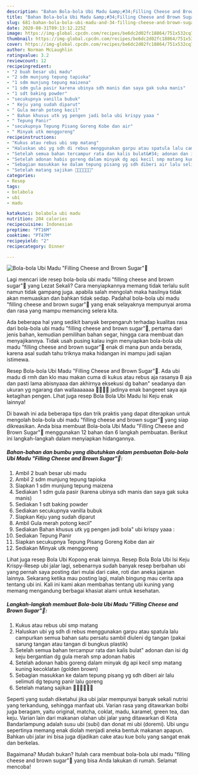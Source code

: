 ```yaml
---
description: "Bahan Bola-bola Ubi Madu &amp;#34;Filling Cheese and Brown Sugar&amp;#34;🍠 | Cara Bikin Bola-bola Ubi Madu &amp;#34;Filling Cheese and Brown Sugar&amp;#34;🍠 Yang Sempurna"
title: "Bahan Bola-bola Ubi Madu &amp;#34;Filling Cheese and Brown Sugar&amp;#34;🍠 | Cara Bikin Bola-bola Ubi Madu &amp;#34;Filling Cheese and Brown Sugar&amp;#34;🍠 Yang Sempurna"
slug: 681-bahan-bola-bola-ubi-madu-and-34-filling-cheese-and-brown-sugar-and-34-cara-bikin-bola-bola-ubi-madu-and-34-filling-cheese-and-brown-sugar-and-34-yang-sempurna
date: 2020-08-31T09:13:12.225Z
image: https://img-global.cpcdn.com/recipes/be6dc2d02fc18864/751x532cq70/bola-bola-ubi-madu-filling-cheese-and-brown-sugar🍠-foto-resep-utama.jpg
thumbnail: https://img-global.cpcdn.com/recipes/be6dc2d02fc18864/751x532cq70/bola-bola-ubi-madu-filling-cheese-and-brown-sugar🍠-foto-resep-utama.jpg
cover: https://img-global.cpcdn.com/recipes/be6dc2d02fc18864/751x532cq70/bola-bola-ubi-madu-filling-cheese-and-brown-sugar🍠-foto-resep-utama.jpg
author: Norman McLaughlin
ratingvalue: 3.2
reviewcount: 12
recipeingredient:
- "2 buah besar ubi madu"
- "2 sdm munjung tepung tapioka"
- "1 sdm munjung tepung maizena"
- "1 sdm gula pasir karena ubinya sdh manis dan saya gak suka manis"
- "1 sdt baking powder"
- "secukupnya vanilla bubuk"
- " Keju yang sudah diparut"
- " Gula merah potong kecil"
- " Bahan khusus utk yg pengen jadi bola ubi krispy yaaa "
- " Tepung Panir"
- "secukupnya Tepung Pisang Goreng Kobe dan air"
- " Minyak utk menggoreng"
recipeinstructions:
- "Kukus atau rebus ubi smp matang"
- "Haluskan ubi yg sdh di rebus menggunakan garpu atau spatula lalu campurkan semua bahan satu persatu sambil diuleni dg tangan (pakai sarung tangan atau tangan di bungkus plastik)"
- "Setelah semua bahan tercampur rata dan kalis bulat&#34; adonan dan isi dg keju bergantian dg gula merah smp adonan habis"
- "Setelah adonan habis goreng dalam minyak dg api kecil smp matang kuning kecoklatan (golden brown)"
- "Sebagian masukkan ke dalam tepung pisang yg sdh diberi air lalu selimuti dg tepung panir lalu goreng"
- "Setelah matang sajikan 👍🏻👍🏻🤤🤤"
categories:
- Resep
tags:
- bolabola
- ubi
- madu

katakunci: bolabola ubi madu 
nutrition: 204 calories
recipecuisine: Indonesian
preptime: "PT16M"
cooktime: "PT47M"
recipeyield: "2"
recipecategory: Dinner

---
```



![Bola-bola Ubi Madu &#34;Filling Cheese and Brown Sugar&#34;🍠](https://img-global.cpcdn.com/recipes/be6dc2d02fc18864/751x532cq70/bola-bola-ubi-madu-filling-cheese-and-brown-sugar🍠-foto-resep-utama.jpg)

Lagi mencari ide resep bola-bola ubi madu &#34;filling cheese and brown sugar&#34;🍠 yang Lezat Sekali? Cara menyiapkannya memang tidak terlalu sulit namun tidak gampang juga. apabila salah mengolah maka hasilnya tidak akan memuaskan dan bahkan tidak sedap. Padahal bola-bola ubi madu &#34;filling cheese and brown sugar&#34;🍠 yang enak selayaknya mempunyai aroma dan rasa yang mampu memancing selera kita.

Ada beberapa hal yang sedikit banyak berpengaruh terhadap kualitas rasa dari bola-bola ubi madu &#34;filling cheese and brown sugar&#34;🍠, pertama dari jenis bahan, kemudian pemilihan bahan segar, hingga cara membuat dan menyajikannya. Tidak usah pusing kalau ingin menyiapkan bola-bola ubi madu &#34;filling cheese and brown sugar&#34;🍠 enak di mana pun anda berada, karena asal sudah tahu triknya maka hidangan ini mampu jadi sajian istimewa.

Resep Bola-bola Ubi Madu &#34;Filling Cheese and Brown Sugar&#34;🍠. Ada ubi madu di rmh dan klo mau makan cuma di kukus atau rebus aja rasanya B aja dan pasti lama abisnyaaa dan akhirnya eksekusi dg bahan&#34; seadanya dan ukuran yg ngarang dan wallaaaaaaa 💁🏻💁🏻 jadinya enak bangeeet saya aja ketagihan pengen. Lihat juga resep Bola Bola Ubi Madu Isi Keju enak lainnya!


Di bawah ini ada beberapa tips dan trik praktis yang dapat diterapkan untuk mengolah bola-bola ubi madu &#34;filling cheese and brown sugar&#34;🍠 yang siap dikreasikan. Anda bisa membuat Bola-bola Ubi Madu &#34;Filling Cheese and Brown Sugar&#34;🍠 menggunakan 12 bahan dan 6 langkah pembuatan. Berikut ini langkah-langkah dalam menyiapkan hidangannya.

<!--inarticleads1-->

##### Bahan-bahan dan bumbu yang dibutuhkan dalam pembuatan Bola-bola Ubi Madu &#34;Filling Cheese and Brown Sugar&#34;🍠:

1. Ambil 2 buah besar ubi madu
1. Ambil 2 sdm munjung tepung tapioka
1. Siapkan 1 sdm munjung tepung maizena
1. Sediakan 1 sdm gula pasir (karena ubinya sdh manis dan saya gak suka manis)
1. Sediakan 1 sdt baking powder
1. Sediakan secukupnya vanilla bubuk
1. Siapkan  Keju yang sudah diparut
1. Ambil  Gula merah potong kecil&#34;
1. Sediakan  Bahan khusus utk yg pengen jadi bola&#34; ubi krispy yaaa :
1. Sediakan  Tepung Panir
1. Siapkan secukupnya Tepung Pisang Goreng Kobe dan air
1. Sediakan  Minyak utk menggoreng


Lihat juga resep Bola Ubi Kopong enak lainnya. Resep Bola Bola Ubi Isi Keju Krispy-Resep ubi jalar lagi, sebenarnya sudah banyak resep berbahan ubi yang pernah saya posting dari mulai dari cake, roti dan aneka jajanan lainnya. Sekarang ketika mau posting lagi, malah bingung mau cerita apa tentang ubi ini. Kali ini kami akan membahas tentang ubi kuning yang memang mengandung berbagai khasiat alami untuk kesehatan. 

<!--inarticleads2-->

##### Langkah-langkah membuat Bola-bola Ubi Madu &#34;Filling Cheese and Brown Sugar&#34;🍠:

1. Kukus atau rebus ubi smp matang
1. Haluskan ubi yg sdh di rebus menggunakan garpu atau spatula lalu campurkan semua bahan satu persatu sambil diuleni dg tangan (pakai sarung tangan atau tangan di bungkus plastik)
1. Setelah semua bahan tercampur rata dan kalis bulat&#34; adonan dan isi dg keju bergantian dg gula merah smp adonan habis
1. Setelah adonan habis goreng dalam minyak dg api kecil smp matang kuning kecoklatan (golden brown)
1. Sebagian masukkan ke dalam tepung pisang yg sdh diberi air lalu selimuti dg tepung panir lalu goreng
1. Setelah matang sajikan 👍🏻👍🏻🤤🤤


Seperti yang sudah diketahui jika ubi jalar mempunyai banyak sekali nutrisi yang terkandung, sehingga manfaat ubi. Varian rasa yang ditawarkan bolbi juga beragam, yaitu original, matcha, coklat, madu, karamel, green tea, dan keju. Varian lain dari makanan olahan ubi jalar yang ditawarkan di Kota Bandarlampung adalah susu ubi (subi) dan donat mi ubi (doremi). Ubi ungu sepertinya memang enak diolah menjadi aneka bentuk makanan apapun. Bahkan ubi jalar ini bisa juga dijadikan cake atau kue bolu yang sangat enak dan berkelas. 

Bagaimana? Mudah bukan? Itulah cara membuat bola-bola ubi madu &#34;filling cheese and brown sugar&#34;🍠 yang bisa Anda lakukan di rumah. Selamat mencoba!
